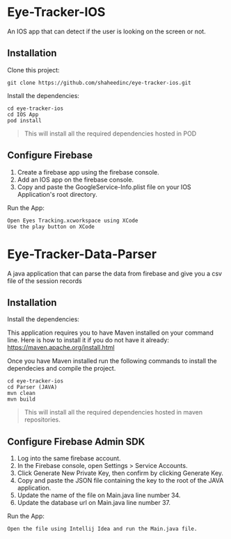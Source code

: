 # Eye-Tracker-IOS
An IOS app that can detect if the user is looking on the screen or not.

## Installation

Clone this project:

```
git clone https://github.com/shaheedinc/eye-tracker-ios.git
```

Install the dependencies:

```
cd eye-tracker-ios
cd IOS App
pod install
```

> This will install all the required dependencies hosted in POD

## Configure Firebase

1. Create a firebase app using the firebase console.
2. Add an IOS app on the firebase console.
3. Copy and paste the GoogleService-Info.plist file on your IOS Application's root directory.

Run the App:

```
Open Eyes Tracking.xcworkspace using XCode
Use the play button on XCode
```

# Eye-Tracker-Data-Parser
A java application that can parse the data from firebase and give you a csv file of the session records

## Installation

Install the dependencies:

This application requires you to have Maven installed on your command line. Here is how to install it if you do not have it already: https://maven.apache.org/install.html

Once you have Maven installed run the following commands to install the dependecies and compile the project.

```
cd eye-tracker-ios
cd Parser (JAVA)
mvn clean
mvn build
```

> This will install all the required dependencies hosted in maven repositories.

## Configure Firebase Admin SDK

1. Log into the same firebase account.
2. In the Firebase console, open Settings > Service Accounts.
3. Click Generate New Private Key, then confirm by clicking Generate Key.
4. Copy and paste the JSON file containing the key to the root of the JAVA application.
5. Update the name of the file on Main.java line number 34.
6. Update the database url on Main.java line number 37.

Run the App:

```
Open the file using Intellij Idea and run the Main.java file.
```
